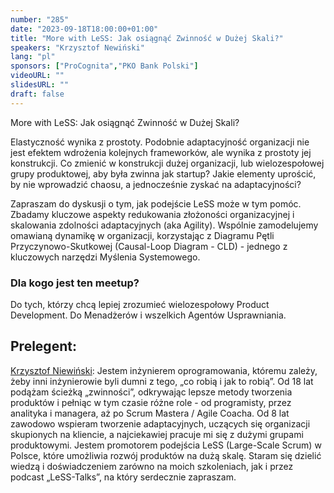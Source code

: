 ```yaml
---
number: "285"
date: "2023-09-18T18:00:00+01:00"
title: "More with LeSS: Jak osiągnąć Zwinność w Dużej Skali?"
speakers: "Krzysztof Newiński"
lang: "pl"
sponsors: ["ProCognita","PKO Bank Polski"]
videoURL: ""
slidesURL: ""
draft: false
---
```


More with LeSS: Jak osiągnąć Zwinność w Dużej Skali?

Elastyczność wynika z prostoty. Podobnie adaptacyjność organizacji nie jest efektem wdrożenia kolejnych frameworków, ale wynika z prostoty jej konstrukcji. Co zmienić w konstrukcji dużej organizacji, lub wielozespołowej grupy produktowej, aby była zwinna jak startup? Jakie elementy uprościć, by nie wprowadzić chaosu, a jednocześnie zyskać na adaptacyjności?

Zapraszam do dyskusji o tym, jak podejście LeSS może w tym pomóc. Zbadamy kluczowe aspekty redukowania złożoności organizacyjnej i skalowania zdolności adaptacyjnych (aka Agility). Wspólnie zamodelujemy omawianą dynamikę w organizacji, korzystając z Diagramu Pętli Przyczynowo-Skutkowej (Causal-Loop Diagram - CLD) - jednego z kluczowych narzędzi Myślenia Systemowego.

### Dla kogo jest ten meetup?

Do tych, którzy chcą lepiej zrozumieć wielozespołowy Product Development. Do Menadżerów i wszelkich Agentów Usprawniania.

## Prelegent:

[Krzysztof Niewiński](https://procognita.pl/firma/nasz-zespol/trenerzy/krzysztof-niewinski): Jestem inżynierem oprogramowania, któremu zależy, żeby inni inżynierowie byli dumni z tego, „co robią i jak to robią”. Od 18 lat podążam ścieżką „zwinności”, odkrywając lepsze metody tworzenia produktów i pełniąc w tym czasie różne role - od programisty, przez analityka i managera, aż po Scrum Mastera / Agile Coacha. Od 8 lat zawodowo wspieram tworzenie adaptacyjnych, uczących się organizacji skupionych na kliencie, a najciekawiej pracuje mi się z dużymi grupami produktowymi. Jestem promotorem podejścia LeSS (Large-Scale Scrum) w Polsce, które umożliwia rozwój produktów na dużą skalę. Staram się dzielić wiedzą i doświadczeniem zarówno na moich szkoleniach, jak i przez podcast „LeSS-Talks”, na który serdecznie zapraszam.